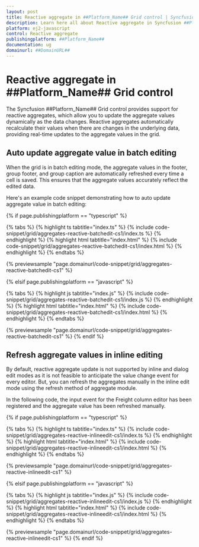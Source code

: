```yaml
---
layout: post
title: Reactive aggregate in ##Platform_Name## Grid control | Syncfusion
description: Learn here all about Reactive aggregate in Syncfusion ##Platform_Name## Grid control of Syncfusion Essential JS 2 and more.
platform: ej2-javascript
control: Reactive aggregate 
publishingplatform: ##Platform_Name##
documentation: ug
domainurl: ##DomainURL##
---
```


# Reactive aggregate in ##Platform_Name## Grid control

The Syncfusion ##Platform_Name## Grid control provides support for reactive aggregates, which allow you to update the aggregate values dynamically as the data changes. Reactive aggregates automatically recalculate their values when there are changes in the underlying data, providing real-time updates to the aggregate values in the grid.

## Auto update aggregate value in batch editing

When the grid is in batch editing mode, the aggregate values in the footer, group footer, and group caption are automatically refreshed every time a cell is saved. This ensures that the aggregate values accurately reflect the edited data.

Here's an example code snippet demonstrating how to auto update aggregate value in batch editing:

{% if page.publishingplatform == "typescript" %}

{% tabs %}
{% highlight ts tabtitle="index.ts" %}
{% include code-snippet/grid/aggregates-reactive-batchedit-cs1/index.ts %}
{% endhighlight %}
{% highlight html tabtitle="index.html" %}
{% include code-snippet/grid/aggregates-reactive-batchedit-cs1/index.html %}
{% endhighlight %}
{% endtabs %}
        
{% previewsample "page.domainurl/code-snippet/grid/aggregates-reactive-batchedit-cs1" %}

{% elsif page.publishingplatform == "javascript" %}

{% tabs %}
{% highlight js tabtitle="index.js" %}
{% include code-snippet/grid/aggregates-reactive-batchedit-cs1/index.js %}
{% endhighlight %}
{% highlight html tabtitle="index.html" %}
{% include code-snippet/grid/aggregates-reactive-batchedit-cs1/index.html %}
{% endhighlight %}
{% endtabs %}

{% previewsample "page.domainurl/code-snippet/grid/aggregates-reactive-batchedit-cs1" %}
{% endif %}

## Refresh aggregate values in inline editing

By default, reactive aggregate update is not supported by inline and dialog edit modes as it is not feasible to anticipate the value change event for every editor. But, you can refresh the aggregates manually in the inline edit mode using the refresh method of aggregate module.

In the following code, the input event for the Freight column editor has been registered and the aggregate value has been refreshed manually.

{% if page.publishingplatform == "typescript" %}

{% tabs %}
{% highlight ts tabtitle="index.ts" %}
{% include code-snippet/grid/aggregates-reactive-inlineedit-cs1/index.ts %}
{% endhighlight %}
{% highlight html tabtitle="index.html" %}
{% include code-snippet/grid/aggregates-reactive-inlineedit-cs1/index.html %}
{% endhighlight %}
{% endtabs %}
        
{% previewsample "page.domainurl/code-snippet/grid/aggregates-reactive-inlineedit-cs1" %}

{% elsif page.publishingplatform == "javascript" %}

{% tabs %}
{% highlight js tabtitle="index.js" %}
{% include code-snippet/grid/aggregates-reactive-inlineedit-cs1/index.js %}
{% endhighlight %}
{% highlight html tabtitle="index.html" %}
{% include code-snippet/grid/aggregates-reactive-inlineedit-cs1/index.html %}
{% endhighlight %}
{% endtabs %}

{% previewsample "page.domainurl/code-snippet/grid/aggregates-reactive-inlineedit-cs1" %}
{% endif %}